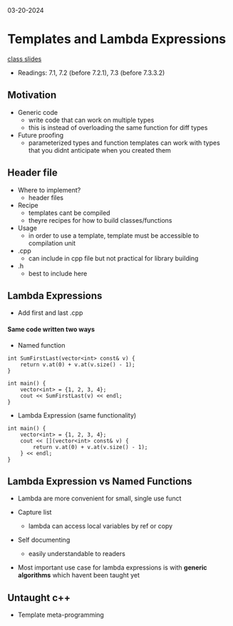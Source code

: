 03-20-2024

# Templates and Lambda Expressions

[class slides](https://cse232-msu.github.io/CSE232/lectures/week09.html)

- Readings: 7.1, 7.2 (before 7.2.1), 7.3 (before 7.3.3.2)

## Motivation

- Generic code
    - write code that can work on multiple types
    - this is instead of overloading the same function for diff types
- Future proofing
    - parameterized types and function templates can work with types that you didnt anticipate when you created them

## Header file

- Where to implement?
    - header files 
- Recipe
    - templates cant be compiled
    - theyre recipes for how to build classes/functions
- Usage
    - in order to use a template, template must be accessible to compilation unit
- .cpp
    - can include in cpp file but not practical for library building
- .h
    - best to include here

## Lambda Expressions

- Add first and last .cpp

#### Same code written two ways

- Named function
```
int SumFirstLast(vector<int> const& v) {
    return v.at(0) + v.at(v.size() - 1);
}

int main() {
    vector<int> = {1, 2, 3, 4};
    cout << SumFirstLast(v) << endl;
}
```

- Lambda Expression (same functionality)
```
int main() {
    vector<int> = {1, 2, 3, 4};
    cout << [](vector<int> const& v) {
        return v.at(0) + v.at(v.size() - 1);
    } << endl;
}
```

## Lambda Expression vs Named Functions

- Lambda are more convenient for small, single use funct
- Capture list
    - lambda can access local variables by ref or copy
- Self documenting
    - easily understandable to readers

- Most important use case for lambda expressions is with **generic algorithms** which havent been taught yet

## Untaught c++

- Template meta-programming